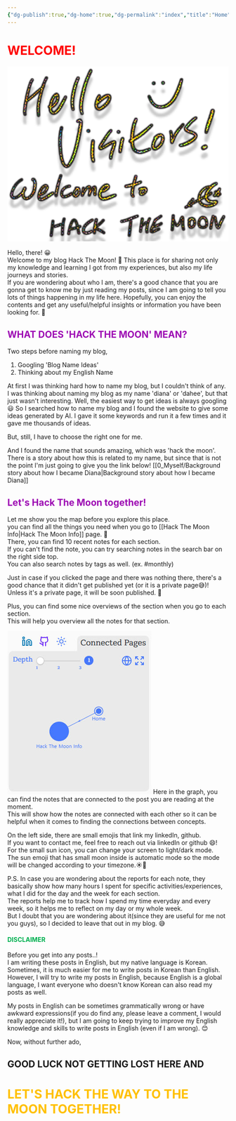 ```yaml
---
{"dg-publish":true,"dg-home":true,"dg-permalink":"index","title":"Home","permalink":"/index/","tags":["gardenEntry"],"dgPassFrontmatter":true,"noteIcon":"1"}
---
```


# <font color="#ff0000">WELCOME!</font>
![hackthemoon-cover.png](/img/user/Utilities/Images/hackthemoon-cover.png)

Hello, there! 😀  
Welcome to my blog Hack The Moon! 🌙
This place is for sharing not only my knowledge and learning I got from my experiences, but also my life journeys and stories.  
If you are wondering about who I am, there's a good chance that you are gonna get to know me by just reading my posts, since I am going to tell you lots of things happening in my life here. 
Hopefully, you can enjoy the contents and get any useful/helpful insights or information you have been looking for. 🎈

## <font color="#9d0ab3">WHAT DOES 'HACK THE MOON' MEAN?</font>
Two steps before naming my blog,

1. Googling 'Blog Name Ideas'
2. Thinking about my English Name

At first I was thinking hard how to name my blog, but I couldn't think of any.
I was thinking about naming my blog as my name 'diana' or 'dahee', but that just wasn't interesting.
Well, the easiest way to get ideas is always googling 😃
So I searched how to name my blog and I found the website to give some ideas generated by AI.
I gave it some keywords and run it a few times and it gave me thousands of ideas.

But, still, I have to choose the right one for me.

And I found the name that sounds amazing, which was 'hack the moon'.
There is a story about how this is related to my name, but since that is not the point I'm just going to give you the link below! 
[[0_Myself/Background story about how I became Diana\|Background story about how I became Diana]]



## <font color="#9d0ab3">Let's Hack The Moon together!</font>
Let me show you the map before you explore this place.  
you can find all the things you need when you go to [[Hack The Moon Info\|Hack The Moon Info]] page. 🫠  
There, you can find 10 recent notes for each section.  
If you can't find the note, you can try searching notes in the search bar on the right side top.  
You can also search notes by tags as well. (ex. #monthly)  
  
Just in case if you clicked the page and there was nothing there, there's a good chance that it didn't get published yet (or it is a private page😅)!  
Unless it's a private page, it will be soon published. 🙂  
  
Plus, you can find some nice overviews of the section when you go to each section.  
This will help you overview all the notes for that section.  

![Utilities/Images/Pasted image 20250105171646.jpeg](/img/user/Utilities/Images/Pasted%20image%2020250105171646.jpeg)
Here in the graph, you can find the notes that are connected to the post you are reading at the moment.  
This will show how the notes are connected with each other so it can be helpful when it comes to finding the connections between concepts.

On the left side, there are small emojis that link my linkedIn, github.  
If you want to contact me, feel free to reach out via linkedIn or github 😄!  
For the small sun icon, you can change your screen to light/dark mode.  
The sun emoji that has small moon inside is automatic mode so the mode will be changed according to your timezone.☀️🌙

P.S. In case you are wondering about the reports for each note, they basically show how many hours I spent for specific activities/experiences, what I did for the day and the week for each section.  
The reports help me to track how I spend my time everyday and every week, so it helps me to reflect on my day or my whole week.  
But I doubt that you are wondering about it(since they are useful for me not you guys), so I decided to leave that out in my blog. 😅

#### <font color="#00b050">DISCLAIMER</font>
Before you get into any posts..!  
I am writing these posts in English, but my native language is Korean.  
Sometimes, it is much easier for me to write posts in Korean than English.  
However, I will try to write my posts in English, because English is a global language, I want everyone who doesn't know Korean can also read my posts as well.  
  
My posts in English can be sometimes grammatically wrong or have awkward expressions(if you do find any, please leave a comment, I would really appreciate it!), but I am going to keep trying to improve my English knowledge and skills to write posts in English (even if I am wrong). 😊  

Now, without further ado, 

## **GOOD LUCK NOT GETTING LOST HERE** AND

# <font color="#ffc000">LET'S HACK THE WAY TO THE MOON TOGETHER!</font>




